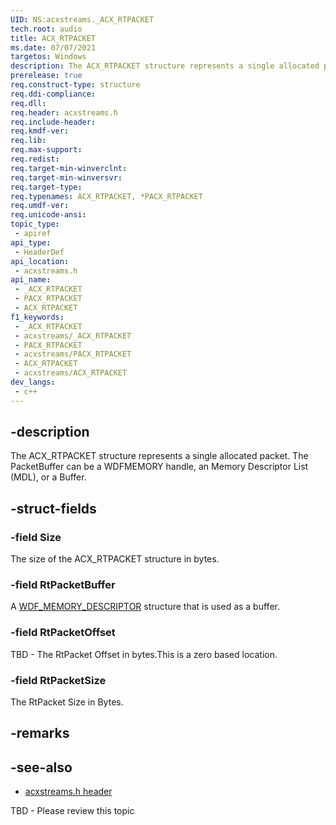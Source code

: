 ```yaml
---
UID: NS:acxstreams._ACX_RTPACKET
tech.root: audio
title: ACX_RTPACKET
ms.date: 07/07/2021
targetos: Windows
description: The ACX_RTPACKET structure represents a single allocated packet. The PacketBuffer can be a WDFMEMORY handle, an MDL, or a Buffer. 
prerelease: true
req.construct-type: structure
req.ddi-compliance: 
req.dll: 
req.header: acxstreams.h
req.include-header: 
req.kmdf-ver: 
req.lib: 
req.max-support: 
req.redist: 
req.target-min-winverclnt: 
req.target-min-winversvr: 
req.target-type: 
req.typenames: ACX_RTPACKET, *PACX_RTPACKET
req.umdf-ver: 
req.unicode-ansi: 
topic_type:
 - apiref
api_type:
 - HeaderDef
api_location:
 - acxstreams.h
api_name:
 - _ACX_RTPACKET
 - PACX_RTPACKET
 - ACX_RTPACKET
f1_keywords:
 - _ACX_RTPACKET
 - acxstreams/_ACX_RTPACKET
 - PACX_RTPACKET
 - acxstreams/PACX_RTPACKET
 - ACX_RTPACKET
 - acxstreams/ACX_RTPACKET
dev_langs:
 - c++
---
```


## -description

The ACX_RTPACKET structure represents a single allocated packet. The PacketBuffer can be a WDFMEMORY handle, an Memory Descriptor List (MDL), or a Buffer.  

## -struct-fields

### -field Size

The size of the ACX_RTPACKET structure in bytes.

### -field RtPacketBuffer

A [WDF_MEMORY_DESCRIPTOR](/windows-hardware/drivers/ddi/wdfmemory/ns-wdfmemory-_wdf_memory_descriptor) structure that is used as a buffer.

### -field RtPacketOffset

TBD - The RtPacket Offset in bytes.This is a zero based location.

### -field RtPacketSize

The RtPacket Size in Bytes.

## -remarks

## -see-also

- [acxstreams.h header](index.md)

TBD - Please review this topic